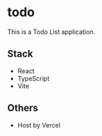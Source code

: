 # todo

This is a Todo List application.

## Stack

- React
- TypeScript
- Vite

## Others

- Host by Vercel
